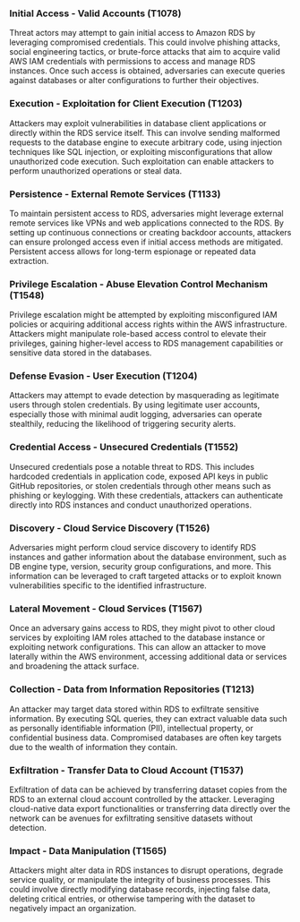 ### Initial Access - Valid Accounts (T1078)
Threat actors may attempt to gain initial access to Amazon RDS by leveraging compromised credentials. This could involve phishing attacks, social engineering tactics, or brute-force attacks that aim to acquire valid AWS IAM credentials with permissions to access and manage RDS instances. Once such access is obtained, adversaries can execute queries against databases or alter configurations to further their objectives.

### Execution - Exploitation for Client Execution (T1203)
Attackers may exploit vulnerabilities in database client applications or directly within the RDS service itself. This can involve sending malformed requests to the database engine to execute arbitrary code, using injection techniques like SQL injection, or exploiting misconfigurations that allow unauthorized code execution. Such exploitation can enable attackers to perform unauthorized operations or steal data.

### Persistence - External Remote Services (T1133)
To maintain persistent access to RDS, adversaries might leverage external remote services like VPNs and web applications connected to the RDS. By setting up continuous connections or creating backdoor accounts, attackers can ensure prolonged access even if initial access methods are mitigated. Persistent access allows for long-term espionage or repeated data extraction.

### Privilege Escalation - Abuse Elevation Control Mechanism (T1548)
Privilege escalation might be attempted by exploiting misconfigured IAM policies or acquiring additional access rights within the AWS infrastructure. Attackers might manipulate role-based access control to elevate their privileges, gaining higher-level access to RDS management capabilities or sensitive data stored in the databases.

### Defense Evasion - User Execution (T1204)
Attackers may attempt to evade detection by masquerading as legitimate users through stolen credentials. By using legitimate user accounts, especially those with minimal audit logging, adversaries can operate stealthily, reducing the likelihood of triggering security alerts. 

### Credential Access - Unsecured Credentials (T1552)
Unsecured credentials pose a notable threat to RDS. This includes hardcoded credentials in application code, exposed API keys in public GitHub repositories, or stolen credentials through other means such as phishing or keylogging. With these credentials, attackers can authenticate directly into RDS instances and conduct unauthorized operations.

### Discovery - Cloud Service Discovery (T1526)
Adversaries might perform cloud service discovery to identify RDS instances and gather information about the database environment, such as DB engine type, version, security group configurations, and more. This information can be leveraged to craft targeted attacks or to exploit known vulnerabilities specific to the identified infrastructure.

### Lateral Movement - Cloud Services (T1567)
Once an adversary gains access to RDS, they might pivot to other cloud services by exploiting IAM roles attached to the database instance or exploiting network configurations. This can allow an attacker to move laterally within the AWS environment, accessing additional data or services and broadening the attack surface.

### Collection - Data from Information Repositories (T1213)
An attacker may target data stored within RDS to exfiltrate sensitive information. By executing SQL queries, they can extract valuable data such as personally identifiable information (PII), intellectual property, or confidential business data. Compromised databases are often key targets due to the wealth of information they contain.

### Exfiltration - Transfer Data to Cloud Account (T1537)
Exfiltration of data can be achieved by transferring dataset copies from the RDS to an external cloud account controlled by the attacker. Leveraging cloud-native data export functionalities or transferring data directly over the network can be avenues for exfiltrating sensitive datasets without detection.

### Impact - Data Manipulation (T1565)
Attackers might alter data in RDS instances to disrupt operations, degrade service quality, or manipulate the integrity of business processes. This could involve directly modifying database records, injecting false data, deleting critical entries, or otherwise tampering with the dataset to negatively impact an organization.

